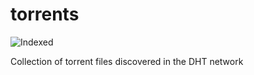 torrents 
========
![Indexed](https://img.shields.io/badge/indexed-74304-blue)

Collection of torrent files discovered in the DHT network
